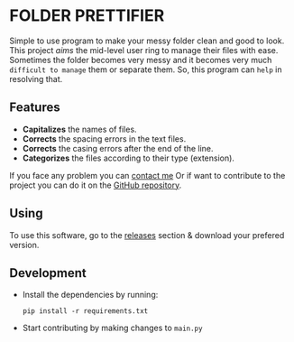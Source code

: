 # FOLDER PRETTIFIER

Simple to use program to make your messy folder clean and good to look. This project *aims* the mid-level user ring to manage their files with ease. Sometimes the folder becomes very messy and it becomes very much `difficult to manage` them or separate them. So, this program can `help` in resolving that.

## Features
* **Capitalizes** the names of files.
* **Corrects** the spacing errors in the text files.
* **Corrects** the casing errors after the end of the line.
* **Categorizes** the files according to their type (extension).

If you face any problem you can <a href="mailto:developeryogesh@gmail.com">contact me</a>
Or if want to contribute to the project you can do it on the <a href="https://github.com/yogesh-aggarwal/folder-prettifier">GitHub repository</a>.

## Using
To use this software, go to the [releases](https://github.com/yogesh-aggarwal/folder-prettifier/releases) section & download your prefered version.

## Development
* Install the dependencies by running:
  ```
  pip install -r requirements.txt
  ```
* Start contributing by making changes to `main.py`
